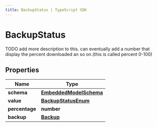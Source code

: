 ```yaml
---
title: BackupStatus | TypeScript SDK
---
```



# BackupStatus

TODO add more description to this.  can eventually add a number that display the percent downloaded an so on.(this is called percent 0-100)

## Properties

Name | Type
------------ | -------------
**schema** | [**EmbeddedModelSchema**](EmbeddedModelSchema)
**value** | [**BackupStatusEnum**](BackupStatusEnum)
**percentage** | **number**
**backup** | [**Backup**](Backup)


